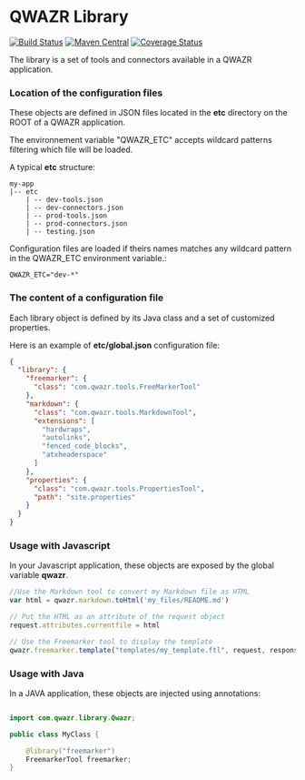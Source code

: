 QWAZR Library
================

[![Build Status](https://travis-ci.org/qwazr/library.svg?branch=master)](https://travis-ci.org/qwazr/library)
[![Maven Central](https://maven-badges.herokuapp.com/maven-central/com.qwazr/qwazr-library/badge.svg)](https://maven-badges.herokuapp.com/maven-central/com.qwazr/qwazr-library)
[![Coverage Status](https://coveralls.io/repos/github/qwazr/library/badge.svg?branch=master)](https://coveralls.io/github/qwazr/library?branch=master)


The library is a set of tools and connectors available in a QWAZR application.

### Location of the configuration files

These objects are defined in JSON files located in the **etc** directory on the ROOT of a QWAZR application.

The environnement variable "QWAZR_ETC" accepts wildcard patterns filtering which file will be loaded.

A typical **etc** structure:

```
my-app
|-- etc
    | -- dev-tools.json
    | -- dev-connectors.json
    | -- prod-tools.json
    | -- prod-connectors.json
    | -- testing.json
```

Configuration files are loaded if theirs names matches any wildcard pattern in the QWAZR_ETC environment variable.:

    QWAZR_ETC="dev-*"

### The content of a configuration file

Each library object is defined by its Java class and a set of customized properties.

Here is an example of **etc/global.json** configuration file:


```json
{
  "library": {
    "freemarker": {
      "class": "com.qwazr.tools.FreeMarkerTool"
    },
    "markdown": {
      "class": "com.qwazr.tools.MarkdownTool",
      "extensions": [
        "hardwraps",
        "autolinks",
        "fenced_code_blocks",
        "atxheaderspace"
      ]
    },
    "properties": {
      "class": "com.qwazr.tools.PropertiesTool",
      "path": "site.properties"
    }
  }
}
```

### Usage with Javascript

In your Javascript application, these objects are exposed by the global variable **qwazr**.

```js
//Use the Markdown tool to convert my Markdown file as HTML
var html = qwazr.markdown.toHtml('my_files/README.md')

// Put the HTML as an attribute of the request object
request.attributes.currentfile = html

// Use the Freemarker tool to display the template
qwazr.freemarker.template("templates/my_template.ftl", request, response)
```

### Usage with Java

In a JAVA application, these objects are injected using annotations:

```java

import com.qwazr.library.Qwazr;

public class MyClass {

    @library("freemarker")
    FreemarkerTool freemarker;
}

```


